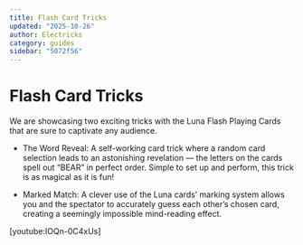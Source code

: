 ```yaml
---
title: Flash Card Tricks
updated: "2025-10-26"
author: Electricks
category: guides
sidebar: "5072f56"
---
```


# Flash Card Tricks

We are showcasing two exciting tricks with the Luna Flash Playing Cards that are sure to captivate any audience.

- The Word Reveal: A self-working card trick where a random card selection leads to an astonishing revelation — the letters on the cards spell out “BEAR” in perfect order. Simple to set up and perform, this trick is as magical as it is fun!

- Marked Match: A clever use of the Luna cards’ marking system allows you and the spectator to accurately guess each other’s chosen card, creating a seemingly impossible mind-reading effect.

[youtube:IOQn-0C4xUs]